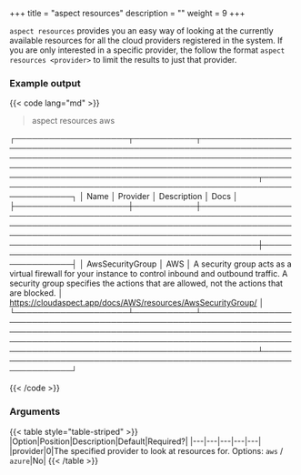 +++
title = "aspect resources"
description = ""
weight = 9
+++

`aspect resources` provides you an easy way of looking at the currently available resources for all the cloud providers registered in the system. If you are only interested in a specific provider, the follow the format `aspect resources <provider>` to limit the results to just that provider.

### Example output

{{< code lang="md" >}}
> aspect resources aws

┌────────────────────┬───────────┬──────────────────────────────────────────────────────────────────────────────────────────────────────────────────────────────────────────────────────────────────────────────────────────────────────────────────┬──────────────────────────────────────────────────────────────────┐
│ Name               │ Provider  │ Description                                                                                                                                                                                                      │ Docs                                                             │
├────────────────────┼───────────┼──────────────────────────────────────────────────────────────────────────────────────────────────────────────────────────────────────────────────────────────────────────────────────────────────────────────────┼──────────────────────────────────────────────────────────────────┤
│ AwsSecurityGroup   │ AWS       │ A security group acts as a virtual firewall for your instance to control inbound and outbound traffic. A security group specifies the actions that are allowed, not the actions that are blocked.                │ https://cloudaspect.app/docs/AWS/resources/AwsSecurityGroup/     │
└────────────────────┴───────────┴──────────────────────────────────────────────────────────────────────────────────────────────────────────────────────────────────────────────────────────────────────────────────────────────────────────────────┴──────────────────────────────────────────────────────────────────┘

{{< /code >}}

### Arguments
{{< table style="table-striped" >}}
|Option|Position|Description|Default|Required?|
|---|---|---|---|---|
|provider|0|The specified provider to look at resources for. Options: `aws` / `azure`|No|
{{< /table >}}
